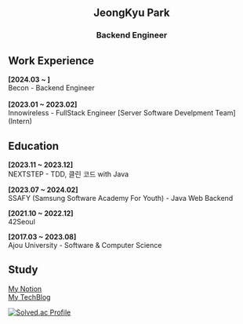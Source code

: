 <h2 align="center">JeongKyu Park</h2>
<h3 align="center">Backend Engineer</h3>

<h2>Work Experience</h2>

**[2024.03 ~ ]**<br>
Becon - Backend Engineer<br><br>
**[2023.01 ~ 2023.02]**<br>
Innowireless - FullStack Engineer [Server Software Develpment Team] (Intern)

<h2>Education</h2>

**[2023.11 ~ 2023.12]**<br>
NEXTSTEP - TDD, 클린 코드 with Java <br>

**[2023.07 ~ 2024.02]**<br>
SSAFY (Samsung Software Academy For Youth) - Java Web Backend<br>

**[2021.10 ~ 2022.12]**<br>
42Seoul

**[2017.03 ~ 2023.08]**<br>
Ajou University - Software & Computer Science

<h2>Study</h2>

[My Notion](https://jeounpar.notion.site/JeongKyu-Park-639628958549428893c9b5261feccaa9)<br>
[My TechBlog](https://jeounpar.tistory.com/)

[![Solved.ac Profile](http://mazassumnida.wtf/api/v2/generate_badge?boj=cdex6531)](https://solved.ac/cdex6531/)

